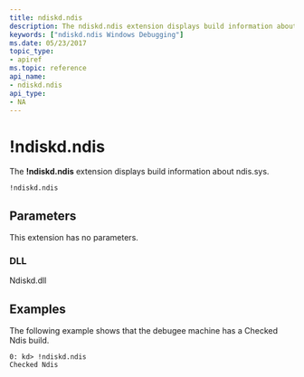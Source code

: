 ```yaml
---
title: ndiskd.ndis
description: The ndiskd.ndis extension displays build information about ndis.sys.
keywords: ["ndiskd.ndis Windows Debugging"]
ms.date: 05/23/2017
topic_type:
- apiref
ms.topic: reference
api_name:
- ndiskd.ndis
api_type:
- NA
---
```


# !ndiskd.ndis


The **!ndiskd.ndis** extension displays build information about ndis.sys.

```console
!ndiskd.ndis 
```

## <span id="Parameters"></span><span id="parameters"></span><span id="PARAMETERS"></span>Parameters


This extension has no parameters.

### <span id="DLL"></span><span id="dll"></span>DLL

Ndiskd.dll

## Examples

The following example shows that the debugee machine has a Checked Ndis build.

```console
0: kd> !ndiskd.ndis
Checked Ndis
```

 

 





